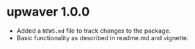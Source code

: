 # upwaver 1.0.0

* Added a `NEWS.md` file to track changes to the package.
* Basic functionality as described in readme.md and vignette.


